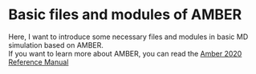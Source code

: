 # Basic files and modules of AMBER

Here, I want to introduce some necessary files and modules in basic MD simulation based on AMBER.  
If you want to learn more about AMBER, you can read the [Amber 2020 Reference Manual](https://ambermd.org/doc12/Amber20.pdf)